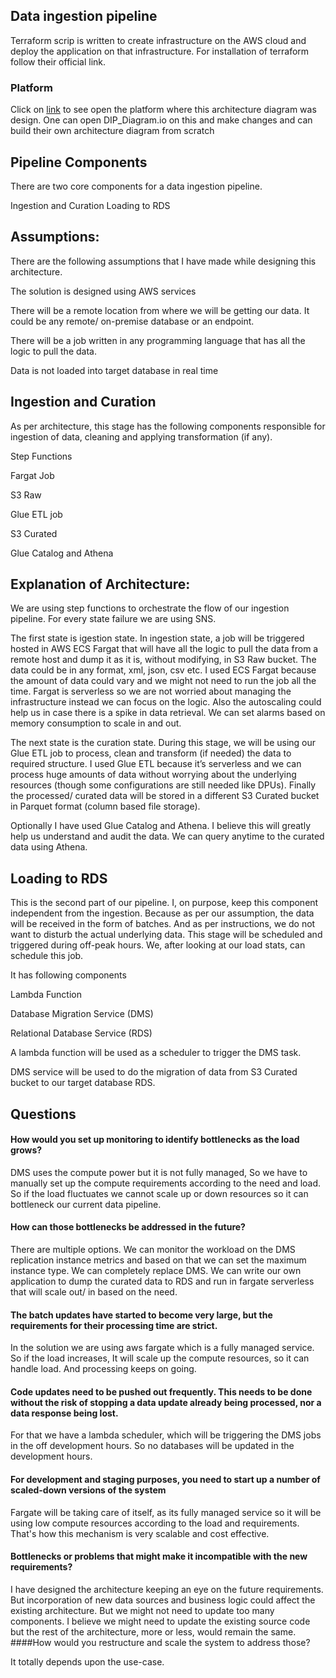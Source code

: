 ## Data ingestion pipeline

Terraform scrip is written to create infrastructure on the AWS cloud and deploy the application on that infrastructure. For installation of terraform follow their official link.

### Platform

Click on [link](https://app.diagrams.net/) to see open the platform where this architecture diagram was design. One can open DIP_Diagram.io on this and make changes and can build their own architecture diagram from scratch 


## Pipeline Components
There are two core components for a data ingestion pipeline.

Ingestion and Curation
Loading to RDS

## Assumptions:
There are the following assumptions that I have made while designing this architecture.

The solution is designed using AWS services

There will be a remote location from where we will be getting our data. It could be any remote/ on-premise database or an endpoint.

There will be a job written in any programming language that has all the logic to pull the data.

Data is not loaded into target database in real time

## Ingestion and Curation
As per architecture, this stage has the following components responsible for ingestion of data, cleaning and applying transformation (if any). 

Step Functions

Fargat Job

S3 Raw

Glue ETL job

S3 Curated

Glue Catalog and Athena
 
## Explanation of Architecture:

We are using step functions to orchestrate the flow of our ingestion pipeline. For every state failure we are using SNS.

The first state is igestion state. In ingestion state, a job will be triggered hosted in AWS ECS Fargat that will have all the logic to pull the data from a remote host and dump it as it is, without modifying, in S3 Raw bucket. The data could be in any format, xml, json, csv etc. I used ECS Fargat because the amount of data could vary and we might not need to run the job all the time. Fargat is serverless so we are not worried about managing the infrastructure instead we can focus on the logic. Also the autoscaling could help us in case there is a spike in data retrieval. We can set alarms based on memory consumption to scale in and out.

The next state is the curation state. During this stage, we will be using our Glue ETL job to process, clean and transform (if needed) the data to required structure. I used Glue ETL because it’s serverless and we can process huge amounts of data without worrying about the underlying resources (though some configurations are still needed like DPUs). Finally the processed/ curated data will be stored in a different S3 Curated bucket in Parquet format (column based file storage). 

Optionally I have used Glue Catalog and Athena. I believe this will greatly help us understand and audit the data. We can query anytime to the curated data using Athena.  

## Loading to RDS
This is the second part of our pipeline. I, on purpose, keep this component independent from the ingestion. Because as per our assumption, the data will be received in the form of batches. And as per instructions, we do not want to disturb the actual underlying data. 
This stage will be scheduled and triggered during off-peak hours. We, after looking at our load stats, can schedule this job. 

It has following components

Lambda Function

Database Migration Service (DMS)

Relational Database Service (RDS)

A lambda function will be used as a scheduler to trigger the DMS task.

DMS service will be used to do the migration of data from S3 Curated bucket to our target database RDS. 

## Questions
#### How would you set up monitoring to identify bottlenecks as the load grows?

DMS uses the compute power but it is not fully managed, So we have to manually set up the compute requirements according to the need and load. So if the load fluctuates we cannot scale up or down resources so it can bottleneck our current data pipeline. 

#### How can those bottlenecks be addressed in the future?
There are multiple options. 
We can monitor the workload on the DMS replication instance metrics and based on that we can set the maximum instance type.
We can completely replace DMS. We can write our own application to dump the curated data to RDS and run in fargate serverless that will scale out/ in based on the need.

#### The batch updates have started to become very large, but the requirements for their processing time are strict.

In the solution we are using aws fargate which is a fully managed service. So if the load increases, It will scale up the compute resources, so it can handle load. And processing keeps on going. 
#### Code updates need to be pushed out frequently. This needs to be done without the risk of stopping a data update already being processed, nor a data response being lost.

For that we have a lambda scheduler, which will be triggering the DMS jobs in the off development hours. So no databases will be updated in the development hours.
#### For development and staging purposes, you need to start up a number of scaled-down versions of the system

Fargate will be taking care of itself, as its fully managed service so it will be using low compute resources according to the load and requirements. That's how this mechanism is very scalable and cost effective. 

#### Bottlenecks or problems that might make it incompatible with the new requirements?
 
I have designed the architecture keeping an eye on the future requirements. But incorporation of new data sources and business logic could affect the existing architecture. But we might not need to update too many components. I believe we might need to update the existing source code but the rest of the architecture, more or less, would remain the same.
####How would you restructure and scale the system to address those?

It totally depends upon the use-case.
 
 
 
 
 

